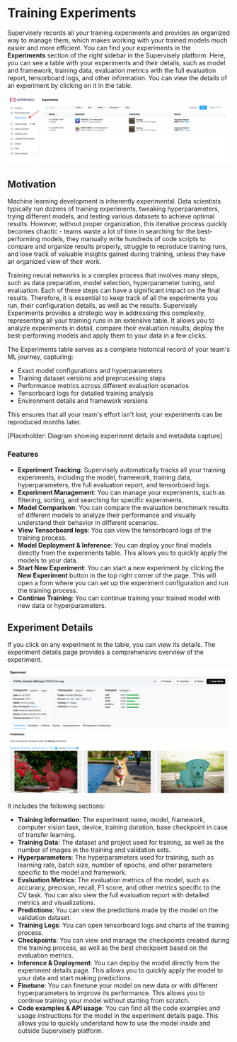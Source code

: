 # Training Experiments

Supervisely records all your training experiments and provides an organized way to manage them, which makes working with your trained models much easier and more efficient. You can find your experiments in the **Experiments** section of the right sidebar in the Supervisely platform. Here, you can see a table with your experiments and their details, such as model and framework, training data, evaluation metrics with the full evaluation report, tensorboard logs, and other information. You can view the details of an experiment by clicking on it in the table.

<!-- *You can also filter and sort the experiments by various criteria. You can also compare the evaluation results of different models and visually understand their behavior in different scenarios. You can deploy your final models directly from the experiments table, which allows you to quickly apply the models to your data. Finally, you can start a new experiment by clicking the **New Experiment** button in the top right corner of the page. This will open a form where you can set up the experiment configuration, and run the training process.* -->

![Experiment table](/.gitbook/assets/neural-networks/training/experiments.png)


## Motivation

Machine learning development is inherently experimental. Data scientists typically run dozens of training experiments, tweaking hyperparameters, trying different models, and testing various datasets to achieve optimal results. However, without proper organization, this iterative process quickly becomes chaotic - teams waste a lot of time in searching for the best-performing models, they manually write hundreds of code scripts to compare and organize results properly, struggle to reproduce training runs, and lose track of valuable insights gained during training, unless they have an organized view of their work.

Training neural networks is a complex process that involves many steps, such as data preparation, model selection, hyperparameter tuning, and evaluation. Each of these steps can have a significant impact on the final results. Therefore, it is essential to keep track of all the experiments you run, their configuration details, as well as the results. Supervisely Experiments provides a strategic way in addressing this complexity, representing all your training runs in an extensive table. It allows you to analyze experiments in detail, compare their evaluation results, deploy the best-performing models and apply them to your data in a few clicks.

The Experiments table serves as a complete historical record of your team's ML journey, capturing:

- Exact model configurations and hyperparameters
- Training dataset versions and preprocessing steps
- Performance metrics across different evaluation scenarios
- Tensorboard logs for detailed training analysis
- Environment details and framework versions

This ensures that all your team's effort isn't lost, your experiments can be reproduced months later.

[Placeholder: Diagram showing experiment details and metadata capture]

### Features

- **Experiment Tracking**: Supervisely automatically tracks all your training experiments, including the model, framework, training data, hyperparameters, the full evaluation report, and tensorboard logs.
- **Experiment Management**: You can manage your experiments, such as filtering, sorting, and searching for specific experiments.
- **Model Comparison**: You can compare the evaluation benchmark results of different models to analyze their performance and visually understand their behavior in different scenarios.
- **View Tensorboard logs**: You can view the tensorboard logs of the training process.
- **Model Deployment & Inference**: You can deploy your final models directly from the experiments table. This allows you to quickly apply the models to your data.
- **Start New Experiment**: You can start a new experiment by clicking the **New Experiment** button in the top right corner of the page. This will open a form where you can set up the experiment configuration and run the training process.
- **Continue Training**: You can continue training your trained model with new data or hyperparameters.

## Experiment Details

If you click on any experiment in the table, you can view its details. The experiment details page provides a comprehensive overview of the experiment.

![Experiment Details](/.gitbook/assets/neural-networks/training/experiment-page.png)

It includes the following sections:

- **Training Information**: The experiment name, model, framework, computer vision task, device, training duration, base checkpoint in case of transfer learning.
- **Training Data**: The dataset and project used for training, as well as the number of images in the training and validation sets.
- **Hyperparameters**: The hyperparameters used for training, such as learning rate, batch size, number of epochs, and other parameters specific to the model and framework.
- **Evaluation Metrics**: The evaluation metrics of the model, such as accuracy, precision, recall, F1 score, and other metrics specific to the CV task. You can also view the full evaluation report with detailed metrics and visualizations.
- **Predictions**: You can view the predictions made by the model on the validation dataset.
- **Training Logs**: You can open tensorboard logs and charts of the training process.
- **Checkpoints**: You can view and manage the checkpoints created during the training process, as well as the best checkpoint based on the evaluation metrics.
- **Inference & Deployment**: You can deploy the model directly from the experiment details page. This allows you to quickly apply the model to your data and start making predictions.
- **Finetune**: You can finetune your model on new data or with different hyperparameters to improve its performance. This allows you to continue training your model without starting from scratch.
- **Code examples & API usage**: You can find all the code examples and usage instructions for the model in the experiment details page. This allows you to quickly understand how to use the model inside and outside Supervisely platform.